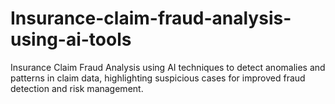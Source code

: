 # Insurance-claim-fraud-analysis-using-ai-tools
Insurance Claim Fraud Analysis using AI techniques to detect anomalies and patterns in claim data, highlighting suspicious cases for improved fraud detection and risk management.
